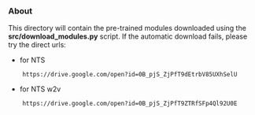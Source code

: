 ### About
This directory will contain the pre-trained modules downloaded using the **src/download_modules.py** script.
If the automatic download fails, please try the direct urls:
    
- for NTS
```
	https://drive.google.com/open?id=0B_pjS_ZjPfT9dEtrbV85UXhSelU
```
- for NTS w2v
```
	https://drive.google.com/open?id=0B_pjS_ZjPfT9ZTRfSFp4Ql92U0E
```
